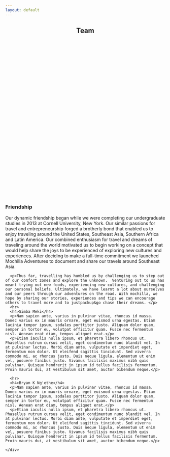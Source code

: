```yaml
---
layout: default
---
```


<div id="main">
  <section id="content" class="default">
    <header class="major" style="height: 500px; background-image: url('/gallery/3889612410_c10fc4db-3691-42f1-a778-42c3e80f1651.jpg'); background-repeat: no-repeat; background-size: cover;">
      <h2>Team</h2>
    </header>
    <div class="content">
      <h3>Friendship</h3>
      <p>Our dynamic friendship began while we were completing our undergraduate studies in 2013 at Cornell University, New York.  Our similar passions for travel and entrepreneurship forged a brotherly bond that enabled us to enjoy traveling around the United States, Southeast Asia, Southern Africa and Latin America. Our combined enthusiasm for travel and dreams of traveling around the world motivated us to begin working on a concept that would help share the joys to be experienced of exploring new cultures and experiences. After deciding to make a full-time commitment we launched Mochilla Adventures to document and share our travels around Southeast Asia.</p> 

      <p>Thus far, travelling has humbled us by challenging us to step out of our comfort zones and explore the unknown.  Venturing out to us has meant trying out new foods, experiencing new cultures, and challenging our personal beliefs. Ultimately, we have learnt a lot about ourselves and our peers through our adventures on the road. With mochilla, we hope by sharing our stories, experiences and tips we can encourage others to travel more and to justpackup&go chase their dreams. </p>
      <hr>
      <h4>Simba Meki</h4>
      <p>Nam sapien ante, varius in pulvinar vitae, rhoncus id massa. Donec varius ex in mauris ornare, eget euismod urna egestas. Etiam lacinia tempor ipsum, sodales porttitor justo. Aliquam dolor quam, semper in tortor eu, volutpat efficitur quam. Fusce nec fermentum nisl. Aenean erat diam, tempus aliquet erat.</p>
      <p>Etiam iaculis nulla ipsum, et pharetra libero rhoncus ut. Phasellus rutrum cursus velit, eget condimentum nunc blandit vel. In at pulvinar lectus. Morbi diam ante, vulputate et imperdiet eget, fermentum non dolor. Ut eleifend sagittis tincidunt. Sed viverra commodo mi, ac rhoncus justo. Duis neque ligula, elementum ut enim vel, posuere finibus justo. Vivamus facilisis maximus nibh quis pulvinar. Quisque hendrerit in ipsum id tellus facilisis fermentum. Proin mauris dui, at vestibulum sit amet, auctor bibendum neque.</p>

      <hr>
      <h4>Bryan K Ng'ethe</h4>
      <p>Nam sapien ante, varius in pulvinar vitae, rhoncus id massa. Donec varius ex in mauris ornare, eget euismod urna egestas. Etiam lacinia tempor ipsum, sodales porttitor justo. Aliquam dolor quam, semper in tortor eu, volutpat efficitur quam. Fusce nec fermentum nisl. Aenean erat diam, tempus aliquet erat.</p>
      <p>Etiam iaculis nulla ipsum, et pharetra libero rhoncus ut. Phasellus rutrum cursus velit, eget condimentum nunc blandit vel. In at pulvinar lectus. Morbi diam ante, vulputate et imperdiet eget, fermentum non dolor. Ut eleifend sagittis tincidunt. Sed viverra commodo mi, ac rhoncus justo. Duis neque ligula, elementum ut enim vel, posuere finibus justo. Vivamus facilisis maximus nibh quis pulvinar. Quisque hendrerit in ipsum id tellus facilisis fermentum. Proin mauris dui, at vestibulum sit amet, auctor bibendum neque.</p>

    </div>
  </section>
</div>
